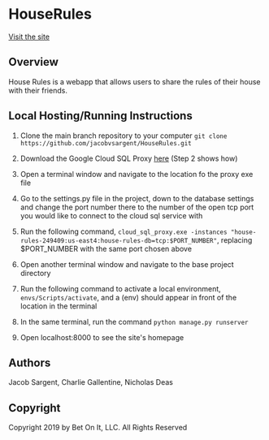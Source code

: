 # HouseRules
[Visit the site](houserulez.net)

	

## Overview
House Rules is a webapp that allows users to share the rules of their house with their friends.

## Local Hosting/Running Instructions
1) Clone the main branch repository to your computer
```git clone https://github.com/jacobvsargent/HouseRules.git```

2) Download the Google Cloud SQL Proxy [here](https://cloud.google.com/sql/docs/mysql/connect-admin-proxy#install) (Step 2 shows how)

3) Open a terminal window and navigate to the location fo the proxy exe file
	
4) Go to the settings.py file in the project, down to the database settings and change the port number there to the number of the open tcp port you would like to connect to the cloud sql service with
	
5) Run the following command,
```cloud_sql_proxy.exe -instances "house-rules-249409:us-east4:house-rules-db=tcp:$PORT_NUMBER"```, replacing $PORT_NUMBER with the same port chosen above
	
6) Open another terminal window and navigate to the base project directory

7) Run the following command to activate a local environment, 
```envs/Scripts/activate```, and a (env) should appear in front of the location in the terminal

8) In the same terminal, run the command
```python manage.py runserver```

9) Open localhost:8000 to see the site's homepage

## Authors
Jacob Sargent, Charlie Gallentine, Nicholas Deas

## Copyright
Copyright 2019 by Bet On It, LLC. All Rights Reserved
